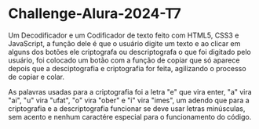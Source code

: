 # Challenge-Alura-2024-T7
Um Decodificador e um Codificador de texto feito com HTML5, CSS3 e JavaScript, a função dele é que o usuário digite um texto e ao clicar em alguns dos botões ele criptografa ou descriptografa o que foi digitado pelo usuário, foi colocado um botão com a função de copiar que só aparece depois que a desciptografia e criptografia for feita, agilizando o processo de copiar e colar.

As palavras usadas para a criptografia foi a letra "e" que vira enter, "a" vira "ai", "u" vira "ufat", "o" vira "ober" e "i" vira "imes", um adendo que para a criptografia e a descriptografia funcionar se deve usar letras minúsculas, sem acento e nenhum caractére especial para o funcionamento do código.

